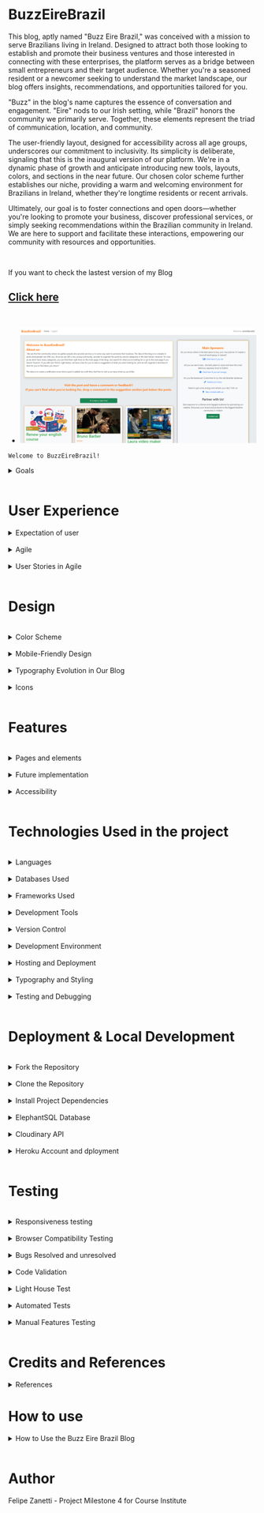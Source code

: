 
# BuzzEireBrazil


This blog, aptly named "Buzz Eire Brazil," was conceived with a mission to serve Brazilians living in Ireland. Designed to attract both those looking to establish and promote their business ventures and those interested in connecting with these enterprises, the platform serves as a bridge between small entrepreneurs and their target audience. Whether you're a seasoned resident or a newcomer seeking to understand the market landscape, our blog offers insights, recommendations, and opportunities tailored for you.

"Buzz" in the blog's name captures the essence of conversation and engagement. "Eire" nods to our Irish setting, while "Brazil" honors the community we primarily serve. Together, these elements represent the triad of communication, location, and community.

The user-friendly layout, designed for accessibility across all age groups, underscores our commitment to inclusivity. Its simplicity is deliberate, signaling that this is the inaugural version of our platform. We're in a dynamic phase of growth and anticipate introducing new tools, layouts, colors, and sections in the near future. Our chosen color scheme further establishes our niche, providing a warm and welcoming environment for Brazilians in Ireland, whether they're longtime residents or recent arrivals.

Ultimately, our goal is to foster connections and open doors—whether you're looking to promote your business, discover professional services, or simply seeking recommendations within the Brazilian community in Ireland. We are here to support and facilitate these interactions, empowering our community with resources and opportunities.

<br> 

If you want to check the lastest version of my Blog 

## [Click here](https://buzzeirebrazil-4d2838e0aec6.herokuapp.com/)


<br>

- ![Home Large Screen](documentation/home_lg_screen.PNG)

```
Welcome to BuzzEireBrazil!
```


<details>
<summary>Goals</summary>

<h3>Please refer to my "User Stories in Agile" to check in details each topic in the Goals below</h3>

* Facilitating User Onboarding: We strive to make it effortless for new users to join our community. Creating a new user profile is a straightforward process, enabling users to quickly access and interact with others.

* Expanding the Community: Our platform aims to expand our user base continually. We encourage users to invite others to join the community, fostering connections and broadening the network. More users mean more opportunities for job postings, business promotion, and meaningful interactions.

* Enhancing User Engagement: We're committed to enhancing user engagement by allowing users to comment and provide feedback on existing blog posts. Users can share their thoughts and experiences, helping others make informed decisions about businesses and services.

* Endorsing Recommendations: Users have the power to recommend and endorse businesses or services they've had positive experiences with. This recommendation system builds trust within the community, allowing users to discover highly-rated businesses and services easily.

* Suggesting New Ideas: Our platform encourages users to suggest new features or content they'd like to see. By reading and posting suggestions, users have a direct say in shaping the platform and making it more responsive to their needs.

* Interacting with Posts and Suggestions: Users can engage with existing posts and suggestions by liking or disliking them. This interaction system helps surface the most valuable and relevant content within the community.

* Sponsorship Opportunities: For businesses seeking more visibility, our "Contact Us" feature enables them to explore sponsorship options. Becoming a sponsor allows businesses to showcase their services to a wider audience on the platform.

* Foster a supportive community environment for Brazilians living in Ireland.



</details>

<br>


# User Experience



<details>
<summary>Expectation of user</summary>

User experience is a central focus of this project. We aim to provide an intuitive and visually appealing interface that enhances user engagement. The website has been designed with the user in mind to ensure seamless navigation and accessibility.

* Get Started with Ireland Colors: When you first visit our website, you'll notice that it's designed with the colors of Ireland's flag. It's a warm welcome to Brazilians into the Irish community!

* User-Centric Design: Our project puts you, the user, first and foremost. We've built everything with your needs and preferences in mind to make sure it's easy for you to use.

* Easy to Get Around: Moving around the website is simple and doesn't require any special skills. You can easily go from one part of the website to another, whether you're reading blog posts, suggesting new ideas, or talking to other users.

* For Everyone: We've made sure that everyone can use our website, including people with disabilities. We've used special technology to make it easier for everyone to read and use the site.

* Works on Any Device: Whether you're using a computer, a tablet, or even a phone, our website will work great and look nice on your device.



</details>

<br>


<details>

<br>

<summary> Agile</summary>
Agile methodologies have been employed to manage and prioritize project tasks using GitHub Project Boards. Here's how we approached it:

1. **Theme Identification:** Initially, we created a spreadsheet to collect details categorized by themes, which helped us define epics. These themes include Account Management, Profile, Post Pool, Navigation, and Admin.

2. **Issue Template:** To expedite the addition of User Stories to the project, we developed an issue template.

3. **Repository Settings:** In the repository settings, we set up templates for features. The Issue Template provides developers with the necessary information to address MVP (Minimum Viable Product) points.

4. **Deployment process:** The project was developed using python and Django and was deployed using Debug = `False` 

<br>

</details>

<br>

<details>
<summary>User Stories in Agile</summary>


### We've structured our journey into achievable milestones to ensure we stay on track and deliver the best experience for you:

- ![Agile Methodology](documentation/agile_issues.PNG)

 1. Start and deploying [#21](https://github.com/zanettiprado/BuzzEireBrazil/issues/21)

2. Setup & Basic Blog Functionality: This phase involves establishing the fundamental blog features, such as user registration and post creation.

    - USER STORY: Navigate Through Pages [#11](https://github.com/zanettiprado/BuzzEireBrazil/issues/11)

    - USER STORY: Browse Blog Entries [#4](https://github.com/zanettiprado/BuzzEireBrazil/issues/4)

    - USER STORY: Access a Post [#5](https://github.com/zanettiprado/BuzzEireBrazil/issues/5)
  
3. User Engagement & Interactivity: Here, we focus on enhancing user engagement through features like comments, likes, and sharing.

    - USER STORY: Profile Creation [#8](https://github.com/zanettiprado/BuzzEireBrazil/issues/8)

    - USER STORY: Participate in Post Discussion [#9](https://github.com/zanettiprado/BuzzEireBrazil/issues/9)

    - USER STORY: Engage with Content [#10](https://github.com/zanettiprado/BuzzEireBrazil/issues/10)

4. Admin Management & Content Creation: In this phase, we develop admin management tools and refine content creation features.

    - USER STORY: Content Administration [#11](https://github.com/zanettiprado/BuzzEireBrazil/issues/11)

    - USER STORY: Draft Posts `(NOT IMPLEMENTED)` [#12](https://github.com/zanettiprado/BuzzEireBrazil/issues/12)

    - USER STORY: Moderate Comment Section [#13](https://github.com/zanettiprado/BuzzEireBrazil/issues/13)
    
    - USER STORY: Search for Posts `(NOT IMPLEMENTED)` [#1](https://github.com/zanettiprado/BuzzEireBrazil/issues/1)

    - USER STORY: Allows to preview before posting `(NOT IMPLEMENTED)` [#14](https://github.com/zanettiprado/BuzzEireBrazil/issues/14)


5. Advanced User Features & Enhancements: This milestone concentrates on advanced user features and improvements to existing functionalities.

     - USER STORY: Search for Posts `(NOT IMPLEMENTED)` [#1](https://github.com/zanettiprado/BuzzEireBrazil/issues/1)

     - USER STORY: Notification Preferences `(NOT IMPLEMENTED)` [#2](https://github.com/zanettiprado/BuzzEireBrazil/issues/2)

     - USER STORY: Review Comment Section [#7](https://github.com/zanettiprado/BuzzEireBrazil/issues/7)

6. Testing & Quality Assurance: The final milestone emphasizes rigorous testing and quality assurance to ensure a stable and reliable platform.

    - Manual Testing Framework

    - Automated Unit Testing

    - UI/UX Testing

    - Performance Testing

</details>

<br>


# Design
<br>
<details>
<summary>Color Scheme</summary>

The color scheme was chosen to reflect the Irish flag and evoke a sense of Ireland:

- ![Colours](documentation/colors.PNG)
</details>

<br>

<details>
<summary>Mobile-Friendly Design</summary>





For mobile users, the website is optimized with a responsive design. The navigation menu is toggled to accommodate smaller screens, making it convenient for users on mobile devices.
- ![Nav Bar](documentation/nav_bar-sm.PNG)


Authentication: Users who are not logged in can still browse and view posts. However, to participate by commenting or making suggestions, they must first log in. If a user doesn't have an account, they can easily sign up to become a part of the community.

- ![Login request](documentation/login-request.PNG)
<br>

</details>

<br>


<details>
<summary>Typography Evolution in Our Blog</summary>

<br>

In the initial stages of our blog design, we adopted the "Secular One" font. It had a unique flair and gave our content a distinct identity. However, as we pondered the direction and growth trajectory of our blog, we felt a need for something more foundational.

We've chosen to transition to "sans-serif" for our current version. This decision stems not from a desire for simplicity, but rather from a strategic perspective. Many iconic platforms begin with a foundational aesthetic, progressively building upon it to carve out a unique identity. Adopting a basic font at this juncture gives us the flexibility and space to evolve, signaling to our audience that this is just the beginning. We're in a phase of continuous improvement and growth.

Our typography change is symbolic. It reflects our commitment to refinement and our openness to adaptation based on user feedback and emerging design trends. In essence, we're laying the groundwork for future implementations, fostering the idea that our platform is ever-evolving and always striving for excellence.
</details>


<br>


<details>
<summary>Icons</summary>
Font Awesome icons have been used throughout the site, including for the buttons and social media links.
</details>

<br>




# Features


<br>

<details>
<summary>Pages and elements</summary>


1 - **Home Page**
The heart of the website, the home page, serves as a central hub where users can access a variety of key features. Here's what you'll find on the home page. The logo is also clickable.

2 - **List of Posts:** Users can view a comprehensive list of posts submitted by members of the Brazilian community in Ireland. These posts showcase various businesses, services, or job opportunities.


- ![home page for large screens](documentation/lg-screen.PNG) ![home page for large screens2](documentation/lg_screen_2.PNG)


3 - **Main Sponsors:** 
Prominent on every page, the "Main Sponsors" section highlights four businesses that have chosen to promote their services on the platform. This section offers visibility and recognition to these sponsors.

 * 3.1 
 <br>

 -  ![main sponsors](documentation/main_sponsors-view.PNG)

 Clicking in the contact us button you will be redirect for a form to be filled in order to check how to become a sponsor.

 * 3.2  <br>
 
 - ![sponsors form](documentation/Contact_us.PNG)

 After submitting the form you will get a message thanking you for your interest in become a sponsor
 
 * 3.3  <br>
 -  ![submitted form](documentation/Contact_us_submitted.PNG)

4 - **List of Suggestions:** 
Users can discover and submit requests for assistance or recommendations. This section encourages community members to help one another by connecting individuals seeking specific services with those who can provide them.

- ![suggestions view](documentation/suggestion-view-if-logged.PNG)

5 - **Post Details Page**
When a user clicks on a post from the list, they are directed to the "Post Details" page. Here, they can delve deeper into the specifics of a particular business or service. This page includes:

- ![Post details](documentation/post_details-view.PNG)

6 - **Comments and Feedback:** Users can engage in discussions and provide feedback regarding the business or service. This interactive feature fosters communication and helps community members make informed decisions.

- ![comments and feedback](documentation/comments_and_feedback.PNG)

7 - **Navigation**
The navigation bar, situated at the top of the website, provides easy access to essential features and functions. Users can find the following items in the navigation:

- ![Nav bar for small devices](documentation/nav_bar-sm.PNG) ![Nav bar for large devices](documentation/nav_bar-lg.PNG)


8 - **Login/Logout:** Users can log in to their accounts or log out as needed. This functionality is crucial for accessing certain actions on the website.


9 - **Sign-In/Sign-on Page:**
The Sign-In page serves as the entry point for registered users to access their accounts. Key features of this page include:
 
 * 9.1  <br> 
 - ![Sign up large devices](documentation/sign_up-view-lg-screen.PNG)
 General view for large device

 * 9.2  <br> 
- ![Sign up view](documentation/sign_in-view.PNG) 
- ![Sign up view](documentation/sign_up-view.PNG)

Full Page view 

* 9.3  <br> 
- ![sign_up-view-sm](documentation/sign_up-view-sm.png) 
- ![sign_in-view-sm](documentation/sign_in-view-sm.png)

* 10 **Clickable Logo:** Clicking on the logo serves as an alternative way to return to the home page, ensuring intuitive navigation.

- ![Logo Image](documentation/logo-image.PNG)

* 11 **Footer**: footer is quite clean. It brings few elements. The information about the me and LinkedIn and GitHub link pages

- ![Footer](documentation/footer.PNG)

- 12 **Notifications**

- ![Url Notification](documentation/url_notification.PNG)

- ![Post notification](documentation/post_notification.PNG)

- ![Comment notification](documentation/comment_notification.PNG)

- ![Login comment notification](documentation/login_comment_notification.PNG)

- ![Login suggestion notification](documentation/login_suggestion_notification.PNG)

</details>

<br>

<details>
<summary>Future implementation </summary>



 1. List of Posts Sorted by Categories:
In upcoming versions, we will introduce a feature to categorize posts. This will make it easier for users to find content that interests them. Posts will be tagged with relevant categories, and users can filter posts by selecting a category from the navigation menu.

2. Search Bar on the Top of Post List:
To enhance user experience, we'll add a search bar at the top of the post list. Users can simply enter keywords or phrases related to their interests, and the system will display matching posts in real-time.

 3. Reply for Suggestions in Suggestion Section:
We are committed to fostering engagement within the community. In the next release, users will be able to reply to suggestions, providing feedback or offering assistance. This will create a more interactive and supportive environment.

 4. Reply for Comments in Post Details:
To encourage discussions, we will implement a comment reply feature. Users can respond to specific comments within a post's comment section, facilitating meaningful conversations.

 5. Rate with Star for Services in Post Details:
We aim to improve the way users evaluate services. Users will have the option to rate services with a star-based system, offering valuable feedback to service providers and helping other users make informed decisions.

 6. Feed with Updates in Another Page Like a Journal:
In future updates, we will introduce a dedicated page for updates and announcements. Users can access this journal-like feed to stay informed about the latest community news, events, and changes to the platform.

 7. Notification Preferences for User:
Personalization is key. Users will be able to customize their notification preferences. They can choose to receive updates related to specific categories, new posts, comments on their content, and more.

 8. Reset Password:
Password management is crucial. Users will have the option to reset their passwords securely through a password reset feature. This ensures account security and accessibility.

 9. Draft Post for Keeping Posts Saved:
We understand that not every post is meant for immediate publishing. Users can save drafts of their posts and return to them later for editing and publishing. This feature will ensure that no creative idea is lost.

</details>

<br>

<details>
<summary>Accessibility</summary>


Our commitment to accessibility is evident in every line of code. We've gone the extra mile to make our website as user-friendly as possible for everyone. Here's how we've achieved this:

- Semantic HTML: We've meticulously crafted our web pages using semantic HTML tags. This means that not only is our code clean and organized, but it also ensures that screen readers and assistive technologies can understand and navigate the content effortlessly.

- Descriptive Alt Attributes: Images on our site are more than just visuals; they're informative. We've provided detailed and meaningful alt attributes for every image. This empowers screen readers to convey the content accurately to users who rely on them.

- Icons with Text Descriptions: Icons can be confusing for some users. To make sure everyone understands their meaning, we've included text descriptions alongside icons where needed. This ensures that all users, regardless of their abilities, can interact with our site effectively.

- Color Contrast: We understand the importance of legibility. To that end, we've maintained a high level of color contrast throughout our site. This not only makes text and content easier to read but also ensures that our site is inclusive and accessible to all.

At BuzzEireBrazil, accessibility isn't an afterthought; it's an integral part of our development process. We believe that everyone should have a seamless and enjoyable experience on our platform, regardless of their abilities or assistive technologies.
</details>

<br>

# Technologies Used in the project

<br>

<details>
<summary>Languages</summary>


## 
- HTML: The foundation of our website, responsible for structuring the main site content. We have 13 HTML files in the project so far.
- CSS: Provides the styling and layout to create an attractive and user-friendly interface.
- JavaScript: Adds interactive elements and enhances user engagement.
- Python 3.8.11: The backbone of our back-end functionality, powering the server and business logic.
</details>

<br>

<details>
<summary>Databases Used</summary>

- ElephantSQL (Postgres database): Our reliable data storage solution. 
- Cloudinary: An online static file storage service for managing media assets.
</details>

<br>

<details>
<summary>Frameworks Used</summary>

- Django: A high-level Python web framework that streamlines development.
- Bootstrap (Version 5.2.3): A CSS framework that accelerates front-end design.
- Crispy Forms: Enhances form rendering for a more user-friendly experience.
</details>

<br>

<details>
<summary>Development Tools</summary>

- Pip: A vital tool for installing Python packages.
- Jinja: Our templating engine, facilitating dynamic content rendering.
- Balsamiq: Used for wireframing to plan out the site's layout and structure.
</details>


<br>

<details>
<summary>Version Control</summary>

- Git: The backbone of our version control system.
- GitHub: Our repository for saving and managing project files.
</details>

<br>

<details>
<summary>Development Environment</summary>

 
- Gitpod: A cloud-based integrated development environment (IDE) for seamless development.
</details>

<br>

<details>
<summary>Hosting and Deployment</summary>

Heroku: Hosting platform for the deployed back-end site.
</details>

<br>

<details>
<summary>Typography and Styling</summary>

 
- Google Fonts: Imported fonts to enhance site aesthetics.
</details>

<br>


<details>
<summary>Testing and Debugging</summary>

- Google Chrome Dev Tools: Essential for troubleshooting, testing, and ensuring responsiveness and styling.

- Am I Responsive?: Used to display website images on various devices.
</details>

<br>




# Deployment & Local Development

<br>

<details>
<summary>Fork the Repository</summary>



1. Log in or Sign up: Go to GitHub and log in with your account. If you don't have an account, sign up.
2. Navigate to the Repository: Go to the repository for your project (replace your-repo-name with the actual repository name). <br>
Click here [BuzzEireBrazil](https://github.com/zanettiprado/buzzeirebrazil)
```
https://github.com/zanettiprado/buzzeirebrazil
```

3 - Fork the Repository: Click the "Fork" button in the top right corner of the repository page. This will create a copy of the repository under your GitHub account.
</details>

<br>

<details>
<summary>Clone the Repository</summary>


## 
1. Log in to GitHub: If you're not already logged in, log in to GitHub.

2. Navigate to the Repository: Go to the repository for your project (replace your-repo-name with the actual repository name).<br>
Click here [BuzzEireBrazil](https://github.com/zanettiprado/buzzeirebrazil)
```
https://github.com/zanettiprado/buzzeirebrazil
```
3. Clone the Repository: Click on the "Code" button on the repository page. Select your preferred method for cloning: HTTPS, SSH, or GitHub CLI. Copy the provided link.

4. Open Terminal: Open your terminal (command prompt or Git Bash on Windows, Terminal on macOS, or any terminal emulator on Linux).

5. Change Directory: Use the cd command to navigate to the location where you want to store the cloned repository.

```
cd /path/to/your/directory
```
6. Clone the Repository: In your terminal, run the following command, pasting the link you copied from step 3:
</details>

<br>

<details>
<summary>Install Project Dependencies</summary>


1. Navigate to Project Directory: Ensure you are in the project directory where the `requirements.txt` file is located.

2. Install Dependencies: In your terminal, run the following command to install the required packages:

```
pip install -r requirements.txt
```
</details>

<br>

<details>
<summary>ElephantSQL Database</summary>

In this project, we use ElephantSQL to store our data in a special database called PostgreSQL. To get your own database, follow these steps:

1. Sign up using your GitHub account.
2. Click on "Create New Instance" to make a new database.
3. Give it a name (usually the project's name, like "tribe").
4. Choose the "Tiny Turtle (Free)" plan.
5. You can ignore the "Tags" part.
6. Pick a Region and Data Center that's closest to where you are.
7. Once it's created, click on the new database's name to see the database URL and Password. You'll need these later.

</details>

<br>

<details>
<summary>Cloudinary API</summary>


We use the Cloudinary API in our project to keep our pictures and videos online because Heroku, where we host our project, doesn't save this kind of data. Here's how to get your own Cloudinary API key:

1. Create an account and log in to Cloudinary.
2. When they ask what you're interested in, pick "Programmable Media" because it's about images and videos.
3. If you want, change your cloud name to something you can remember easily.
4. On your Cloudinary Dashboard, you'll find your API Environment Variable. It looks like a long code.
5. Make sure to remove the "CLOUDINARY_URL=" part from the code because that part is your key.

</details>

<br>

<details>
<summary>Heroku Account and dployment</summary>

<br>

1. Set Up Your Heroku Account

If you don't have a Heroku account, sign up for one at https://www.heroku.com/. It's free to get started.

2. Install Heroku CLI

Download and install the Heroku Command Line Interface (CLI) for your operating system. You can find installation instructions here: https://devcenter.heroku.com/articles/heroku-cli

3. Log In to Heroku

Open your terminal or command prompt and log in to Heroku by running:
```
heroku login
```
Follow the prompts to enter your Heroku credentials.

4. Initialize a Git Repository

If your project isn't already in a Git repository, you'll need to initialize one. Navigate to your project's root directory in the terminal and run:

```
git init
git add .
git commit -m "Initial commit"
```
5. Create a requirements.txt File

If you don't already have a requirements.txt file, create one. This file lists all the Python packages required for your project. You can generate it by running:
```
pip freeze > requirements.txt
```
6. Create a Procfile

Create a file named Procfile (without any file extension) in your project's root directory. This file tells Heroku how to run your application. Inside the Procfile, add:

```
web: python your_app_name/manage.py runserver 0.0.0.0:$PORT
```
7. Install Gunicorn

Gunicorn is a WSGI HTTP server for Python applications. Install it by running:
```
pip install gunicorn
```

8. Add Heroku Buildpacks
Heroku uses buildpacks to determine how to build and run your application. You'll need to add Python and Node.js buildpacks if your project uses JavaScript or CSS. Run the following commands to add buildpacks:
```
heroku buildpacks:add heroku/python
```
9. Set Environment Variables

Set the environment variables in Heroku that you mentioned earlier. You can do this by running:
```
heroku config:set CLOUDINARY_URL=your_cloudinary_api_key
heroku config:set DATABASE_URL=your_database_url
heroku config:set DISABLE_COLLECTSTATIC=1
heroku config:set SECRET_KEY=your_secret_key 
```

Replace your_cloudinary_api_key, your_database_url, and your_secret_key with your actual keys and URLs.

10. Deploy to Heroku

Now it's time to deploy your project to Heroku. Run:
``` 
git push heroku master
```

This command will push your code to Heroku's servers and trigger the deployment process.

11. Run Migrations

After deploying, run the following command to apply database migrations:
``` 
heroku run python manage.py migrate 
```

12. Open Your App

Your app should be deployed and live on Heroku now! You can open it in your browser using
``` 
heroku open
```

</details>

<br>

# Testing

<br>

<details>
<summary>Responsiveness testing </summary>

Test to ensure a consistent user experience across various platforms (desktop, tablet, mobile). 

Our website/application has been thoroughly tested for responsiveness, and it performs exceptionally well across various screen sizes and devices, ensuring a seamless user experience.


As infomered we have used Am I responsive web page to get the below image.

![Responsiveness Testing](documentation/am_I_responsive.PNG)

</details>

<br>

<details>
<summary>Browser Compatibility Testing </summary>


We have verified that our project functions flawlessly on multiple web browsers, including Chrome, Firefox, Safari, and Internet Explorer.

Bugs Resolved and Unresolved: All identified issues and bugs have been diligently 
</details>

<br>

<details>
<summary>Bugs Resolved and unresolved</summary>


The issues listed in the table below were identified during the development of the project. Some of these issues have been resolved, while others remain unresolved due to the specific technologies and constraints of the project, such as using Python Django in HTML.

| Issue Description                                      | Resolution Status |
|--------------------------------------------------------|-------------------|
| Non-space characters found without a doctype declaration. Expected <!DOCTYPE html>. | Resolved         |
| Element head is missing a required instance of the child element title. | Resolved         |
| Bad value {% url 'create_post' %} for the attribute action on the form element: Illegal character in path segment: { is not allowed. | Resolved         |
| Bad value {{ form.title.id_for_label }} for the attribute 'for' on the label element: An ID must not contain whitespace. | Resolved         |
| Bad value {{ form.title.id_for_label|striptags }} for the attribute id on the input element: An ID must not contain whitespace. | Resolved         |
| Bad value {{ form.slug.id_for_label }} for the attribute 'for' on the label element: An ID must not contain whitespace. | Resolved         |
| Bad value {{ form.slug.id_for_label|striptags }} for the attribute id on the input element: An ID must not contain whitespace. | Resolved         |
| Bad value {{ form.excerpt.id_for_label|striptags }} for the attribute id on the textarea element: An ID must not contain whitespace. | Resolved         |
| Bad value {{ form.content.id_for_label }} for the attribute 'for' on the label element: An ID must not contain whitespace. | Resolved         |
| Bad value {{ form.content.id_for_label|striptags }} for the attribute id on the textarea element: An ID must not contain whitespace. | Resolved         |
| The value of the 'for' attribute of the label element must be the ID of a non-hidden form control. | Resolved         |

Please note that while the above issues have been resolved, there may still be other unresolved issues or constraints specific to the project's technology stack. Further testing and validation may be required to address any remaining issues.

</details>

<br>

<details>
<summary>Code Validation</summary>



The issues listed in the table below were identified during the development of the project. Some could not be resolved due to the project's use of Python Django in HTML.


| Contact Us page| ![Contact Us](documentation/validation/contact_form_validation.PNG)|
| Contact Form| COLAR IMAGE  |
| Create a Post |![Create a Post](documentation/validation/create_post_validation.PNG) |
| Home Page | COLAR IMAGE |
| Home Page not logged | COLAR IMAGE  |
| Post Details | ![Home Page not logged](documentation/validation/post_details_validation.PNG)|
| Sign In| COLAR IMAGE  |
| Side Bar|![Side Bar](documentation/validation/sidebar_validation.PNG) |
| Welcome|![Welcome](documentation/validation/welcome_html_validation.PNG) |

### PEP8 Python validation

| Forms | ![Forms](documentation/validation/forms_pyPEP8.PNG)|
| Models | ![ Models](documentation/validation/models_pyPEP8.PNG)|
| View | ![View](documentation/validation/view_pyPEP8.PNG)|

### CSS validation

| CSS check |![Css Check](documentation/validation/css_validation.PNG) |


Note: Unresolved issues may require further investigation due to the project's specific implementation.

</details>

<br>

<details>
<summary>Light House Test</summary>



## 
The codebase adheres to industry standards and best practices, ensuring error-free, well-structured, and convention-following code.


|Page | Screenshot | 
|:---:|:---: |
| Contact Us page|![contact_us](documentation/lighthouse_outcome/contact_us_test.PNG)|
| Create a Post | ![Create a Post](documentation/lighthouse_outcome/create_post_page.PNG)|
| Home Page | ![Home Page](documentation/lighthouse_outcome/homepage_test.PNG)|
| Home Page not logged | ![Home Page not logged](documentation/lighthouse_outcome/homepage_unlogged_test.PNG)|
| Post Details |![Post Details](documentation/lighthouse_outcome/post_details_test.PNG) |
| Sign In|![Sign In](documentation/lighthouse_outcome/sign_in_page.PNG) |
| Sign Up|![Sign Up](documentation/lighthouse_outcome/sign_up_page.PNG) |
| Thanks Page | ![Thanks Page](documentation/lighthouse_outcome/thanks_page.PNG)|



| | |
| | |




</details>

<br>

<details>
<summary>Automated Tests </summary>



### Automated testing scripts have been employed to streamline our testing process, resulting in consistent and efficient testing outcomes. We ran tests for Models.py, Views.py and Forms.py in three differents files. 



## Forms Validation Tests

## 1. test_post_form_valid_data
#### Purpose: 
This test checks if the form for creating a post can tell when you give it the right information.
#### How It Works: 
It pretends to fill out the form with the correct info, like a post title and content. Then, it checks if the form thinks everything is good (valid).
#### Result We Want:
 We hope this test passes, which means the form knows when you're giving it the right details.


## 2. test_comment_form_valid_data


#### Purpose: 
This test checks if the form for making comments can recognize when you provide the right data.
#### How It Works:
 It pretends to fill out the comment form with proper information, like the comment text. Then, it checks if the form says everything is okay (valid).
#### Result We Want:
 We expect this test to pass, showing that the comment form can tell when you're giving it the right data.



## 3. test_user_suggestion_form_valid_data


#### Purpose: 
This test checks if the form for user suggestions can tell when you provide it with the correct details.
#### How It Works:
 It pretends to fill out the suggestion form with good data, like the suggestion text. Then, it checks if the form thinks it's all right (valid).
#### Result We Want:
 We want this test to pass, meaning the suggestion form can recognize when you're giving it the right information.


## 4. test_sponsorship_contact_form_valid_data
#### Purpose:
 This test checks if the form for sponsorship contact can recognize when you give it the right info.
#### How It Works:
 It pretends to fill out the sponsorship contact form with proper data, like the name and email. Then, it checks if the form believes everything is fine (valid).
#### Result We Want:
 We anticipate this test to pass, showing that the sponsorship contact form can identify when you're providing the right information.

![Test Form.py](documentation/tests_form.PNG)

<br>


## Models Validation Tests

## 1. test_title_max_length

### Purpose:
 This test checks if the title of a post can't be too long.
#### How It Works:
 It pretends to create a post with an extra-long title and then sees if the title is as long as it should be.
#### Result We Want:
 We hope this test passes, which means our posts have a limit on how long their titles can be.

## 2. test_object_name_is_title
#### 
Purpose: This test checks if the name of a post object is the same as its title.
#### How It Works:
 It pretends to create a post and then compares the post's name to what the title should be.
##### Result We Want:
 We expect this test to pass, showing that our posts have their names set to their titles.

![Test models.py](documentation/tests_model.PNG)

<br>


## Testing Validation Views

## 1. Create Post View Test (test_create_post_view):

#### 1. It logs in as a test user.
Sends a GET request to the 'create_post' URL.
Checks if the response status code is 200 (OK).
Verifies that the 'create_post.html' template is used.
Post Like View Test (test_post_like_view):

#### 2. Logs in as a test user.
Sends a POST request to the 'post_like' URL for a post.
Checks if the response status code is 302 (a redirect).
Post Detail View Test (test_post_detail_view):

#### 3. Sends a GET request to the 'post_detail' URL for a post.
Checks if the response status code is 200 (OK).
Verifies that the 'post_detail.html' template is used.
Edit Post View Test (test_edit_post_view):

##### 4. Logs in as a test user.
Sends a GET request to the 'edit_post' URL for a post.
Checks if the response status code is 200 (OK).
Verifies that the 'edit_post.html' template is used.
Delete Post View Test (test_delete_post_view):

##### 5. Logs in as a test user.
Sends a GET request to the 'delete_post' URL for a post.
Checks if the response status code is 200 (OK).
Verifies that the 'delete_post.html' template is used.
Suggestion Dislike View Test (test_suggestion_dislike_view):

#### 6. Logs in as a test user.
Sends a POST request to the 'suggestion_dislike' URL for a suggestion.
Checks if the response status code is 302 (a redirect).
Edit Suggestion View Test (test_edit_suggestion_view):

#### 7. Logs in as a test user.
Sends a GET request to the 'edit_suggestion' URL for a suggestion.
Checks if the response status code is 200 (OK).
Verifies that the 'edit_suggestion.html' template is used.

![Test view.py](documentation/tests_view.PNG)

</details>


<br>

<details>
<summary>Manual Features Testing</summary>


| Page | User Action | Expected Result| Notes |
| --- | --- | --- | --- |
|  **Home Page**   |  |  | |
| Landing - unlogged user | Click on Logo | Redirection to Home page | Pass |
| | Click on Login button  | Redirection to Sign In page | Pass |
| | Click on Sign Up button  | Redirection to Sign Up page | Pass |
| | Click on Post card  | Redirection to Post Details page | Pass |
| | Click on Next button | Redirection to Next page | Pass |
| | Click on Prev button | Redirection to Previous page | Pass |
| | Click on Contact us! button | Redirection to Contact Us for Sponsorship | Pass |
| Landing - logged user | Click on Logo | Redirection to Home page | Pass |
| | Click on Logout button  | Redirection to Home page | Pass |
| | Click on Post card  | Redirection to Post Details page | Pass |
| | Click on Next button | Redirection to Next page | Pass |
| | Click on Prev button | Redirection to Previous page | Pass |
| | Click on Contact us! button | Redirects user to Contact Us for Sponsorship | 
| | Suggestion text box | Change the text message to clean box | Pass |
| | Submit button new suggestion | Redirects user to home with a new list of suggestion | Pass |
| | Create a new Post button | Redirects user to create post form | Pass |
| | Create a new Post button | Redirects user to create post form | Pass |
| **Sign Up** |  |  |  |
| | Enter Username | Field accept any username | Pass |
| | Enter valid password (twice) | Field will only accept password format | Pass |
| | Click Sign Up button on sign up page  | Redirects Home page | Pass |
| | Click on Sign In link | Redirection to Sign In page | Pass |
| **Sing In** |  |  |  |
| | Enter User name | Field accept any username | Pass |
| | Enter valid password | Field will only accept password format | Pass |
| | Click Login button on login page | Redirects user to Home page | Pass |
| **Sing Out** |  |  |  |
| | Click Logout | Redirects to Home page | Pass |
| **Navigation bar** | | | | 
| | Logo, Home, (Login), Logout | Button tested above| Pass | 
| **Post card** | | | | 
| | Card button |Return the orignal post for view only | Pass | 
| **Edit Post** | | | | 
| | Edit post button |Return the orignal post for editing all details again | Pass | 
| | Save Change button | User will be redirected to edited post | Pass | 
| **Delete Post** | | | | 
| | Click on the Delete button | Post will be permanently deleted | Pass |  
| **Post details page** | | | | 
|Looged user | Like post heart button |Return the orignal post showing a red heart and updated likes counter | Pass | 
| | Comment box |Give a option to user post a comment or feedback in the post | Pass | 
| | Submit button Comment box |Return the orignal post showing a new comment and updated comment counter | Pass | 
| **Post details page** | | | | 
|Unlooged user | Login button |Return the user to login page | Pass |
| **Edit Suggestion** | | | | 
| | Edit post button |Return the orignal suggestion for editing all details again | Pass | 
| | Save Change button | User will be redirected to Home | Pass | 
| **Delete Suggestion** | | | | 
| | Click on the Delete button | Suggestion will be permanently deleted | Pass |  
| **Sidebar** | | | | 
| | Click on Contact us! button | Redirects user to Contact Us for Sponsorship | 
| **Contact Us for Sponsorship** | | | | 
| | Filed name, Email address and Type of business | Redirects user to Contact Us for Thank You for Contacting Us! page | 
| **Footer** | | | | 
| | LinkedIn logo | Redirects user to my linkedIn | Pass | 
| | GitHub logo | Redirects user to my GitHub page | Pass | 

</details>

<br>

# Credits and References

<details>
<summary>References</summary>


* [Code Institute](https://learn.codeinstitute.net/dashboard) 

* [Pip instalation ](https://pip.pypa.io/en/stable/installation/) 

* [Cental Django](https://djangocentral.com/building-a-blog-application-with-django/)

* [GitHub Documentation](https://docs.github.com/en/get-started/writing-on-github/working-with-advanced-formatting/)

* [Collapsed sections](https://docs.github.com/en/get-started/writing-on-github/working-with-advanced-formatting/organizing-information-with-collapsed-sections)

* [Bootstrap](https://getbootstrap.com/docs/5.3/getting-started/introduction/)

* [Allauth](https://docs.allauth.org/en/latest/)

* [Cloudinary documentation ](https://cloudinary.com/documentation/diagnosing_error_codes_tutorial)

* [Djangoproject testing](https://docs.djangoproject.com/en/4.2/topics/testing/tools/#django.test.Client.get)

* [Rocket validator ](https://rocketvalidator.com/d/f22a1876-43ee-4e70-a3bc-ebc7afa2767a)

* [Python validator](https://pep8ci.herokuapp.com/#)

* [ Markup Validation Service](https://validator.w3.org/#validate_by_input)

* [CSS Validation Service](https://jigsaw.w3.org/css-validator/)

## Disclaimer:
For the installation and initial setup of this project, we drew inspiration from two valuable resources:

1. The "I think therefore I blog" project from Code Institute.
2. The tutorial on building a blog application with Django available at Django Central.
These resources provided foundational insights and guidance in implementing key features of our project. While we have customized and expanded upon these foundations to meet the specific needs of our platform, we acknowledge and appreciate the contribution of these resources to our development process. We thank Code Institute and Django Central for sharing their knowledge and making it accessible to the developer community.

</details>


# How to use

<details>

<br>

<summary>How to Use the Buzz Eire Brazil Blog</summary>





Welcome to the Buzz Eire Brazil Blog – your dedicated platform to explore, connect, and interact with the vibrant Brazilian business community in Ireland. Here's a brief guide on how to navigate and utilize our blog:

1. Homepage & Posts:

The homepage predominantly features various posts.
Anyone can create a post, but its primary purpose is to highlight new businesses and ventures.
Each post offers a space for readers to comment and leave feedback, fostering a collaborative environment.

2. Seeking Specific Services:

If you're in search of a specific business or service not yet highlighted in a post, navigate to the 'Suggestions' section.
Here, you can leave a question or even suggest a potential post topic to help connect you with the right resources.

3. Sidebar Features:

The sidebar showcases our key business sponsors. These are trusted entities we believe can be of significant value to our users.
4. Interacting with Content:

Engage with posts and suggestions using the like and dislike buttons to show your agreement or disagreement.
Comments are highly encouraged! Share your thoughts, experiences, or further queries on posts.
5. Account Creation & Interaction:

To create posts, make suggestions, or engage with content, you'll need to create an account.
However, even if you're not logged in, you can still view all posts and gather insights.

6. Becoming a Sponsor:

Interested in featuring your business on our sidebar as a sponsor? Send us a notification, and we'll guide you through the process.
Remember, our main objective is to foster connections within the Brazilian community in Ireland, whether you're looking to promote your business, discover professional services, or simply seeking recommendations. We hope this guide makes your experience seamless and enjoyable. Dive in and explore!

### Some buttons
- ![Login](documentation/htu_login.PNG)
- ![Like Post](documentation/htu_likepost.PNG)
- ![Contact Us button](documentation/htu_contactus.PNG)
- ![Button Like](documentation/htu_buttons_lik.PNG)
- ![Comment button](documentation/htu_buttons_commetn.PNG)

</details>

<br>

# Author
Felipe Zanetti - Project Milestone 4 for Course Institute




























